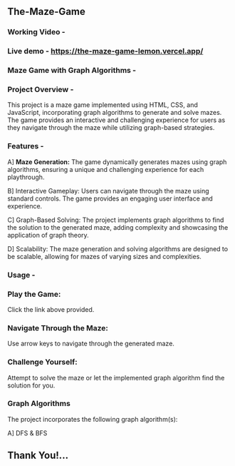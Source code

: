 ## The-Maze-Game
### Working Video - 
### Live demo - https://the-maze-game-lemon.vercel.app/

### Maze Game with Graph Algorithms -

### Project Overview -

This project is a maze game implemented using HTML, CSS, and JavaScript, incorporating graph algorithms to generate and solve mazes. The game provides an interactive and challenging experience for users as they navigate through the maze while utilizing graph-based strategies.

### Features - 

A] **Maze Generation:** The game dynamically generates mazes using graph algorithms, ensuring a unique and challenging experience for each playthrough.

B] Interactive Gameplay: Users can navigate through the maze using standard controls. The game provides an engaging user interface and experience.

C] Graph-Based Solving: The project implements graph algorithms to find the solution to the generated maze, adding complexity and showcasing the application of graph theory.

D] Scalability: The maze generation and solving algorithms are designed to be scalable, allowing for mazes of varying sizes and complexities.

### Usage -

### Play  the Game:

Click the link above provided.

### Navigate Through the Maze:
Use arrow keys to navigate through the generated maze.

### Challenge Yourself:
Attempt to solve the maze or let the implemented graph algorithm find the solution for you.

### Graph Algorithms

The project incorporates the following graph algorithm(s):

 A] DFS & BFS


 ## Thank You!...
